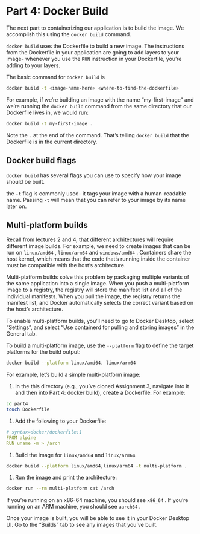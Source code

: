 # Part 4: Docker Build

The next part to containerizing our application is to build the image. We accomplish this using the `docker build` command. 

`docker build` uses the Dockerfile to build a new image. The instructions from the Dockerfile in your application are going to add layers to your image- whenever you use the `RUN` instruction in your Dockerfile, you’re adding to your layers. 

The basic command for `docker build` is 

```bash
docker build -t <image-name-here> <where-to-find-the-dockerfile> 
```

For example, if we’re building an image with the name “my-first-image” and we’re running the `docker build` command from the same directory that our Dockerfile lives in, we would run:

```bash
docker build -t my-first-image .
```

Note the `.` at the end of the command. That’s telling `docker build` that the Dockerfile is in the current directory. 

## Docker build flags

`docker build` has several flags you can use to specify how your image should be built. 

the `-t` flag is commonly used- it tags your image with a human-readable name. Passing `-t` will mean that you can refer to your image by its name later on. 

## Multi-platform builds

Recall from lectures 2 and 4, that different architectures will require different image builds. For example, we need to create images that can be run on `linux/amd64` , `linux/arm64`  and `windows/amd64` . Containers share the host kernel, which means that the code that’s running inside the container must be compatible with the host’s architecture. 

Multi-platform builds solve this problem by packaging multiple variants of the same application into a single image. When you push a multi-platform image to a registry, the registry will store the manifest list and all of the individual manifests. When you pull the image, the registry returns the manifest list, and Docker automatically selects the correct variant based on the host’s architecture. 

To enable multi-platform builds, you’ll need to go to Docker Desktop, select “Settings”, and select “Use containerd for pulling and storing images” in the General tab. 

To build a multi-platform image, use the `--platform` flag to define the target platforms for the build output:

```bash
docker build --platform linux/amd64, linux/arm64
```

For example, let’s build a simple multi-platform image:

1. In the this directory (e.g., you’ve cloned Assignment 3, navigate into it and then into Part 4: docker build), create a Dockerfile. For example: 

```bash
cd part4
touch Dockerfile
```

1. Add the following to your Dockerfile:

```yaml
# syntax=docker/dockerfile:1
FROM alpine
RUN uname -m > /arch
```

1. Build the image for `linux/amd64` and `linux/arm64` 

```bash
docker build --platform linux/amd64,linux/arm64 -t multi-platform .
```

1. Run the image and print the architecture:

```bash
docker run --rm multi-platform cat /arch
```

If you’re running on an x86-64 machine, you should see `x86_64` . If you’re running on an ARM machine, you should see `aarch64` . 

Once your image is built, you will be able to see it in your Docker Desktop UI. Go to the “Builds” tab to see any images that you’ve built.